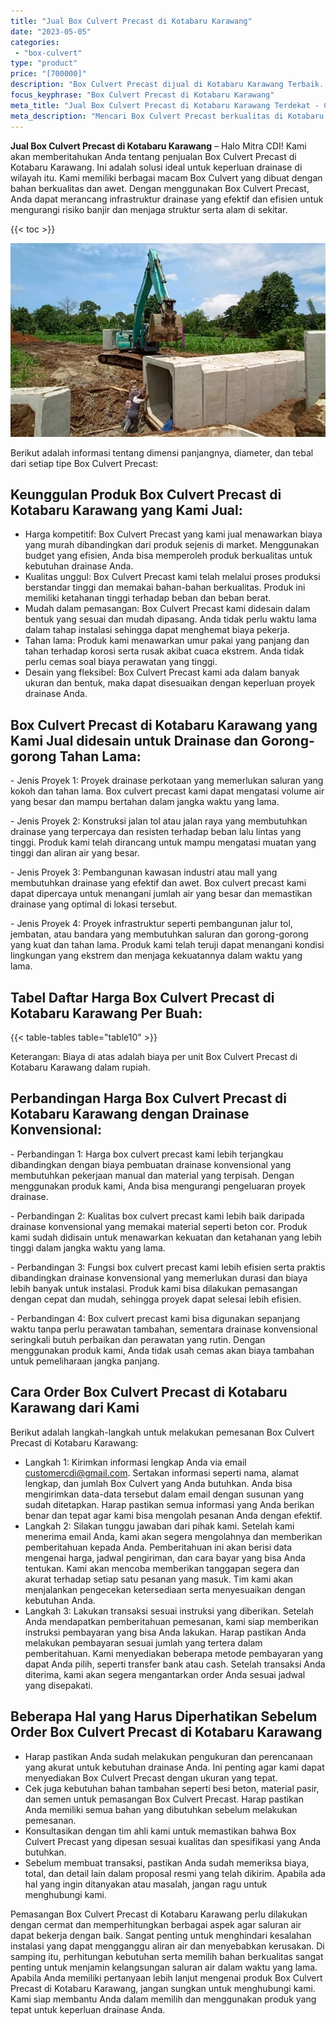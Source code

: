 ```yaml
---
title: "Jual Box Culvert Precast di Kotabaru Karawang"
date: "2023-05-05"
categories:
 - "box-culvert"
type: "product"
price: "[700000]"
description: "Box Culvert Precast dijual di Kotabaru Karawang Terbaik. Box Culvert Precast ini menjadi solusi utama dalam proyek pembangunan sebagai saluran drainase yang prima dan tahan lama. Hubungi kami untuk konsultasi mendalam."
focus_keyphrase: "Box Culvert Precast di Kotabaru Karawang"
meta_title: "Jual Box Culvert Precast di Kotabaru Karawang Terdekat - CDI"
meta_description: "Mencari Box Culvert Precast berkualitas di Kotabaru Karawang? Layanan profesional kami siap membantu dengan penawaran kompetitif. Segera hubungi kami."
---
```


**Jual Box Culvert Precast di Kotabaru Karawang** – Halo Mitra CDI! Kami akan memberitahukan Anda tentang penjualan Box Culvert Precast di Kotabaru Karawang. Ini adalah solusi ideal untuk keperluan drainase di wilayah itu. Kami memiliki berbagai macam Box Culvert yang dibuat dengan bahan berkualitas dan awet. Dengan menggunakan Box Culvert Precast, Anda dapat merancang infrastruktur drainase yang efektif dan efisien untuk mengurangi risiko banjir dan menjaga struktur serta alam di sekitar.

{{< toc >}}

![Jual Box Culvert Precast di Kotabaru Karawang](/images/box-culvert/box-culvert-23.jpg)

Berikut adalah informasi tentang dimensi panjangnya, diameter, dan tebal dari setiap tipe Box Culvert Precast: 

## Keunggulan Produk Box Culvert Precast di Kotabaru Karawang yang Kami Jual:

*   Harga kompetitif: Box Culvert Precast yang kami jual menawarkan biaya yang murah dibandingkan dari produk sejenis di market. Menggunakan budget yang efisien, Anda bisa memperoleh produk berkualitas untuk kebutuhan drainase Anda.
*   Kualitas unggul: Box Culvert Precast kami telah melalui proses produksi berstandar tinggi dan memakai bahan-bahan berkualitas. Produk ini memiliki ketahanan tinggi terhadap beban dan beban berat.
*   Mudah dalam pemasangan: Box Culvert Precast kami didesain dalam bentuk yang sesuai dan mudah dipasang. Anda tidak perlu waktu lama dalam tahap instalasi sehingga dapat menghemat biaya pekerja.
*   Tahan lama: Produk kami menawarkan umur pakai yang panjang dan tahan terhadap korosi serta rusak akibat cuaca ekstrem. Anda tidak perlu cemas soal biaya perawatan yang tinggi.
*   Desain yang fleksibel: Box Culvert Precast kami ada dalam banyak ukuran dan bentuk, maka dapat disesuaikan dengan keperluan proyek drainase Anda.

## Box Culvert Precast di Kotabaru Karawang yang Kami Jual didesain untuk Drainase dan Gorong-gorong Tahan Lama:

\- Jenis Proyek 1: Proyek drainase perkotaan yang memerlukan saluran yang kokoh dan tahan lama. Box culvert precast kami dapat mengatasi volume air yang besar dan mampu bertahan dalam jangka waktu yang lama.

\- Jenis Proyek 2: Konstruksi jalan tol atau jalan raya yang membutuhkan drainase yang terpercaya dan resisten terhadap beban lalu lintas yang tinggi. Produk kami telah dirancang untuk mampu mengatasi muatan yang tinggi dan aliran air yang besar.

\- Jenis Proyek 3: Pembangunan kawasan industri atau mall yang membutuhkan drainase yang efektif dan awet. Box culvert precast kami dapat dipercaya untuk menangani jumlah air yang besar dan memastikan drainase yang optimal di lokasi tersebut.

\- Jenis Proyek 4: Proyek infrastruktur seperti pembangunan jalur tol, jembatan, atau bandara yang membutuhkan saluran dan gorong-gorong yang kuat dan tahan lama. Produk kami telah teruji dapat menangani kondisi lingkungan yang ekstrem dan menjaga kekuatannya dalam waktu yang lama.

## Tabel Daftar Harga Box Culvert Precast di Kotabaru Karawang Per Buah:

{{< table-tables table="table10" >}}

Keterangan: Biaya di atas adalah biaya per unit Box Culvert Precast di Kotabaru Karawang dalam rupiah.

## Perbandingan Harga Box Culvert Precast di Kotabaru Karawang dengan Drainase Konvensional:

\- Perbandingan 1: Harga box culvert precast kami lebih terjangkau dibandingkan dengan biaya pembuatan drainase konvensional yang membutuhkan pekerjaan manual dan material yang terpisah. Dengan menggunakan produk kami, Anda bisa mengurangi pengeluaran proyek drainase.

\- Perbandingan 2: Kualitas box culvert precast kami lebih baik daripada drainase konvensional yang memakai material seperti beton cor. Produk kami sudah didisain untuk menawarkan kekuatan dan ketahanan yang lebih tinggi dalam jangka waktu yang lama.

\- Perbandingan 3: Fungsi box culvert precast kami lebih efisien serta praktis dibandingkan drainase konvensional yang memerlukan durasi dan biaya lebih banyak untuk instalasi. Produk kami bisa dilakukan pemasangan dengan cepat dan mudah, sehingga proyek dapat selesai lebih efisien.

\- Perbandingan 4: Box culvert precast kami bisa digunakan sepanjang waktu tanpa perlu perawatan tambahan, sementara drainase konvensional seringkali butuh perbaikan dan perawatan yang rutin. Dengan menggunakan produk kami, Anda tidak usah cemas akan biaya tambahan untuk pemeliharaan jangka panjang.

## Cara Order Box Culvert Precast di Kotabaru Karawang dari Kami

Berikut adalah langkah-langkah untuk melakukan pemesanan Box Culvert Precast di Kotabaru Karawang:

*   Langkah 1: Kirimkan informasi lengkap Anda via email customercdi@gmail.com. Sertakan informasi seperti nama, alamat lengkap, dan jumlah Box Culvert yang Anda butuhkan.
Anda bisa mengirimkan data-data tersebut dalam email dengan susunan yang sudah ditetapkan. Harap pastikan semua informasi yang Anda berikan benar dan tepat agar kami bisa mengolah pesanan Anda dengan efektif.
*   Langkah 2: Silakan tunggu jawaban dari pihak kami. Setelah kami menerima email Anda, kami akan segera mengolahnya dan memberikan pemberitahuan kepada Anda. Pemberitahuan ini akan berisi data mengenai harga, jadwal pengiriman, dan cara bayar yang bisa Anda tentukan.
Kami akan mencoba memberikan tanggapan segera dan akurat terhadap setiap satu pesanan yang masuk. Tim kami akan menjalankan pengecekan ketersediaan serta menyesuaikan dengan kebutuhan Anda.
*   Langkah 3: Lakukan transaksi sesuai instruksi yang diberikan. Setelah Anda mendapatkan pemberitahuan pemesanan, kami siap memberikan instruksi pembayaran yang bisa Anda lakukan. Harap pastikan Anda melakukan pembayaran sesuai jumlah yang tertera dalam pemberitahuan.
Kami menyediakan beberapa metode pembayaran yang dapat Anda pilih, seperti transfer bank atau cash. Setelah transaksi Anda diterima, kami akan segera mengantarkan order Anda sesuai jadwal yang disepakati.

## Beberapa Hal yang Harus Diperhatikan Sebelum Order Box Culvert Precast di Kotabaru Karawang

*   Harap pastikan Anda sudah melakukan pengukuran dan perencanaan yang akurat untuk kebutuhan drainase Anda. Ini penting agar kami dapat menyediakan Box Culvert Precast dengan ukuran yang tepat.
*   Cek juga kebutuhan bahan tambahan seperti besi beton, material pasir, dan semen untuk pemasangan Box Culvert Precast. Harap pastikan Anda memiliki semua bahan yang dibutuhkan sebelum melakukan pemesanan.
*   Konsultasikan dengan tim ahli kami untuk memastikan bahwa Box Culvert Precast yang dipesan sesuai kualitas dan spesifikasi yang Anda butuhkan.
*   Sebelum membuat transaksi, pastikan Anda sudah memeriksa biaya, total, dan detail lain dalam proposal resmi yang telah dikirim. Apabila ada hal yang ingin ditanyakan atau masalah, jangan ragu untuk menghubungi kami.

Pemasangan Box Culvert Precast di Kotabaru Karawang perlu dilakukan dengan cermat dan memperhitungkan berbagai aspek agar saluran air dapat bekerja dengan baik. Sangat penting untuk menghindari kesalahan instalasi yang dapat mengganggu aliran air dan menyebabkan kerusakan. Di samping itu, perhitungan kebutuhan serta memilih bahan berkualitas sangat penting untuk menjamin kelangsungan saluran air dalam waktu yang lama. Apabila Anda memiliki pertanyaan lebih lanjut mengenai produk Box Culvert Precast di Kotabaru Karawang, jangan sungkan untuk menghubungi kami. Kami siap membantu Anda dalam memilih dan menggunakan produk yang tepat untuk keperluan drainase Anda.